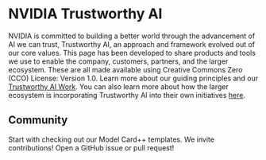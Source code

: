 # NVIDIA Trustworthy AI

NVIDIA is committed to building a better world through the advancement of AI we can trust, Trustworthy AI, an approach and framework evolved out of our core values.  This page has been developed to share products and tools we use to enable the company, customers, partners, and the larger ecosystem.  These are all made available using Creative Commons Zero (CCO) License: Version 1.0.  Learn more about our guiding principles and our [Trustworthy AI Work](https://www.nvidia.com/en-us/ai-data-science/trustworthy-ai/).  You can also learn more about how the larger ecosystem is incorporating Trustworthy AI into their own initiatives [here](https://www.nvidia.com/gtc/session-catalog/?search=S62411%2C%20S62221%2C%20S62594%2C%20S62292%2C%20S62300#/&ncid=no-ncid).

## Community
Start with checking out our Model Card++ templates.  We invite contributions! Open a GitHub issue or pull request!
